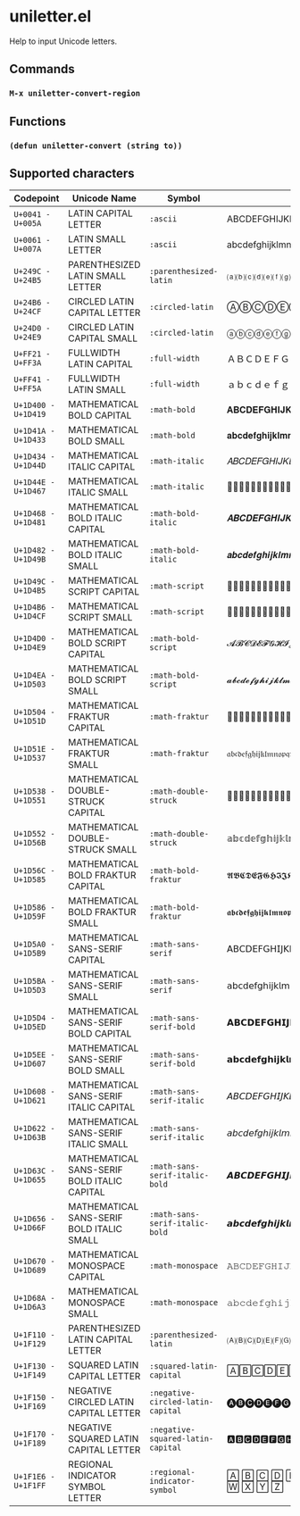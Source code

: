 # uniletter.el

Help to input Unicode letters.

## Commands

### `M-x uniletter-convert-region`

## Functions

### `(defun uniletter-convert (string to))`

## Supported characters

| Codepoint           | Unicode Name                                | Symbol                            |                                                      |
|---------------------|---------------------------------------------|-----------------------------------|------------------------------------------------------|
| `U+0041 - U+005A`   | LATIN CAPITAL LETTER                        | `:ascii`                          | ABCDEFGHIJKLMNOPQRSTUVWXYZ                           |
| `U+0061 - U+007A`   | LATIN SMALL LETTER                          | `:ascii`                          | abcdefghijklmnopqrstuvwxyz                           |
| `U+249C - U+24B5`   | PARENTHESIZED LATIN SMALL LETTER            | `:parenthesized-latin`            | ⒜⒝⒞⒟⒠⒡⒢⒣⒤⒥⒦⒧⒨⒩⒪⒫⒬⒭⒮⒯⒰⒱⒲⒳⒴⒵                           |
| `U+24B6 - U+24CF`   | CIRCLED LATIN CAPITAL LETTER                | `:circled-latin`                  | ⒶⒷⒸⒹⒺⒻⒼⒽⒾⒿⓀⓁⓂⓃⓄⓅⓆⓇⓈⓉⓊⓋⓌⓍⓎⓏ                           |
| `U+24D0 - U+24E9`   | CIRCLED LATIN CAPITAL SMALL                 | `:circled-latin`                  | ⓐⓑⓒⓓⓔⓕⓖⓗⓘⓙⓚⓛⓜⓝⓞⓟⓠⓡⓢⓣⓤⓥⓦⓧⓨⓩ                           |
| `U+FF21 - U+FF3A`   | FULLWIDTH LATIN CAPITAL                     | `:full-width`                     | ＡＢＣＤＥＦＧＨＩＪＫＬＭＮＯＰＱＲＳＴＵＶＷＸＹＺ |
| `U+FF41 - U+FF5A`   | FULLWIDTH LATIN SMALL                       | `:full-width`                     | ａｂｃｄｅｆｇｈｉｊｋｌｍｎｏｐｑｒｓｔｕｖｗｘｙｚ |
| `U+1D400 - U+1D419` | MATHEMATICAL BOLD CAPITAL                   | `:math-bold`                      | 𝐀𝐁𝐂𝐃𝐄𝐅𝐆𝐇𝐈𝐉𝐊𝐋𝐌𝐍𝐎𝐏𝐐𝐑𝐒𝐓𝐔𝐕𝐖𝐗𝐘𝐙                           |
| `U+1D41A - U+1D433` | MATHEMATICAL BOLD SMALL                     | `:math-bold`                      | 𝐚𝐛𝐜𝐝𝐞𝐟𝐠𝐡𝐢𝐣𝐤𝐥𝐦𝐧𝐨𝐩𝐪𝐫𝐬𝐭𝐮𝐯𝐰𝐱𝐲𝐳                           |
| `U+1D434 - U+1D44D` | MATHEMATICAL ITALIC CAPITAL                 | `:math-italic`                    | 𝐴𝐵𝐶𝐷𝐸𝐹𝐺𝐻𝐼𝐽𝐾𝐿𝑀𝑁𝑂𝑃𝑄𝑅𝑆𝑇𝑈𝑉𝑊𝑋𝑌𝑍                           |
| `U+1D44E - U+1D467` | MATHEMATICAL ITALIC SMALL                   | `:math-italic`                    | 𝑎𝑏𝑐𝑑𝑒𝑓𝑔𝑕𝑖𝑗𝑘𝑙𝑚𝑛𝑜𝑝𝑞𝑟𝑠𝑡𝑢𝑣𝑤𝑥𝑦𝑧                           |
| `U+1D468 - U+1D481` | MATHEMATICAL BOLD ITALIC CAPITAL            | `:math-bold-italic`               | 𝑨𝑩𝑪𝑫𝑬𝑭𝑮𝑯𝑰𝑱𝑲𝑳𝑴𝑵𝑶𝑷𝑸𝑹𝑺𝑻𝑼𝑽𝑾𝑿𝒀𝒁                           |
| `U+1D482 - U+1D49B` | MATHEMATICAL BOLD ITALIC SMALL              | `:math-bold-italic`               | 𝒂𝒃𝒄𝒅𝒆𝒇𝒈𝒉𝒊𝒋𝒌𝒍𝒎𝒏𝒐𝒑𝒒𝒓𝒔𝒕𝒖𝒗𝒘𝒙𝒚𝒛                           |
| `U+1D49C - U+1D4B5` | MATHEMATICAL SCRIPT CAPITAL                 | `:math-script`                    | 𝒜𝒝𝒞𝒟𝒠𝒡𝒢𝒣𝒤𝒥𝒦𝒧𝒨𝒩𝒪𝒫𝒬𝒭𝒮𝒯𝒰𝒱𝒲𝒳𝒴𝒵                           |
| `U+1D4B6 - U+1D4CF` | MATHEMATICAL SCRIPT SMALL                   | `:math-script`                    | 𝒶𝒷𝒸𝒹𝒺𝒻𝒼𝒽𝒾𝒿𝓀𝓁𝓂𝓃𝓄𝓅𝓆𝓇𝓈𝓉𝓊𝓋𝓌𝓍𝓎𝓏                           |
| `U+1D4D0 - U+1D4E9` | MATHEMATICAL BOLD SCRIPT CAPITAL            | `:math-bold-script`               | 𝓐𝓑𝓒𝓓𝓔𝓕𝓖𝓗𝓘𝓙𝓚𝓛𝓜𝓝𝓞𝓟𝓠𝓡𝓢𝓣𝓤𝓥𝓦𝓧𝓨𝓩                           |
| `U+1D4EA - U+1D503` | MATHEMATICAL BOLD SCRIPT SMALL              | `:math-bold-script`               | 𝓪𝓫𝓬𝓭𝓮𝓯𝓰𝓱𝓲𝓳𝓴𝓵𝓶𝓷𝓸𝓹𝓺𝓻𝓼𝓽𝓾𝓿𝓿𝔀𝔁𝔂𝔃                          |
| `U+1D504 - U+1D51D` | MATHEMATICAL FRAKTUR CAPITAL                | `:math-fraktur`                   | 𝔄𝔅𝔆𝔇𝔈𝔉𝔊𝔋𝔌𝔍𝔎𝔏𝔐𝔑𝔒𝔓𝔔𝔕𝔖𝔗𝔘𝔙𝔚𝔛𝔜𝔝                           |
| `U+1D51E - U+1D537` | MATHEMATICAL FRAKTUR SMALL                  | `:math-fraktur`                   | 𝔞𝔟𝔠𝔡𝔢𝔣𝔤𝔥𝔦𝔧𝔨𝔩𝔪𝔫𝔬𝔭𝔮𝔯𝔰𝔱𝔲𝔳𝔴𝔵𝔶𝔷                           |
| `U+1D538 - U+1D551` | MATHEMATICAL DOUBLE-STRUCK CAPITAL          | `:math-double-struck`             | 𝔸𝔹𝔺𝔻𝔼𝔽𝔾𝔿𝕀𝕁𝕂𝕃𝕄𝕅𝕆𝕇𝕈𝕉𝕊𝕋𝕌𝕍𝕎𝕏𝕐𝕑                           |
| `U+1D552 - U+1D56B` | MATHEMATICAL DOUBLE-STRUCK SMALL            | `:math-double-struck`             | 𝕒𝕓𝕔𝕕𝕖𝕗𝕘𝕙𝕚𝕛𝕜𝕝𝕞𝕟𝕠𝕡𝕢𝕣𝕤𝕥𝕦𝕧𝕨𝕩𝕪𝕫                           |
| `U+1D56C - U+1D585` | MATHEMATICAL BOLD FRAKTUR CAPITAL           | `:math-bold-fraktur`              | 𝕬𝕭𝕮𝕯𝕰𝕱𝕲𝕳𝕴𝕵𝕶𝕷𝕸𝕹𝕺𝕻𝕼𝕽𝕾𝕿𝖀𝖁𝖂𝖃𝖄𝖅                           |
| `U+1D586 - U+1D59F` | MATHEMATICAL BOLD FRAKTUR SMALL             | `:math-bold-fraktur`              | 𝖆𝖇𝖈𝖉𝖊𝖋𝖌𝖍𝖎𝖏𝖐𝖑𝖒𝖓𝖔𝖕𝖖𝖗𝖘𝖙𝖚𝖛𝖜𝖝𝖞𝖟                           |
| `U+1D5A0 - U+1D5B9` | MATHEMATICAL SANS-SERIF CAPITAL             | `:math-sans-serif`                | 𝖠𝖡𝖢𝖣𝖤𝖥𝖦𝖧𝖨𝖩𝖪𝖫𝖬𝖭𝖮𝖯𝖰𝖱𝖲𝖳𝖴𝖵𝖶𝖷𝖸𝖹                           |
| `U+1D5BA - U+1D5D3` | MATHEMATICAL SANS-SERIF SMALL               | `:math-sans-serif`                | 𝖺𝖻𝖼𝖽𝖾𝖿𝗀𝗁𝗂𝗃𝗄𝗅𝗆𝗇𝗈𝗉𝗊𝗋𝗌𝗍𝗎𝗏𝗐𝗑𝗒𝗓                           |
| `U+1D5D4 - U+1D5ED` | MATHEMATICAL SANS-SERIF BOLD CAPITAL        | `:math-sans-serif-bold`           | 𝗔𝗕𝗖𝗗𝗘𝗙𝗚𝗛𝗜𝗝𝗞𝗟𝗠𝗡𝗢𝗣𝗤𝗥𝗦𝗧𝗨𝗩𝗪𝗫𝗬𝗭                           |
| `U+1D5EE - U+1D607` | MATHEMATICAL SANS-SERIF BOLD SMALL          | `:math-sans-serif-bold`           | 𝗮𝗯𝗰𝗱𝗲𝗳𝗴𝗵𝗶𝗷𝗸𝗹𝗺𝗻𝗼𝗽𝗾𝗿𝘀𝘁𝘂𝘃𝘄𝘅𝘆𝘇                           |
| `U+1D608 - U+1D621` | MATHEMATICAL SANS-SERIF ITALIC CAPITAL      | `:math-sans-serif-italic`         | 𝘈𝘉𝘊𝘋𝘌𝘍𝘎𝘏𝘐𝘑𝘒𝘓𝘔𝘕𝘖𝘗𝘘𝘙𝘚𝘛𝘜𝘝𝘞𝘟𝘠𝘡                           |
| `U+1D622 - U+1D63B` | MATHEMATICAL SANS-SERIF ITALIC SMALL        | `:math-sans-serif-italic`         | 𝘢𝘣𝘤𝘥𝘦𝘧𝘨𝘩𝘪𝘫𝘬𝘭𝘮𝘯𝘰𝘱𝘲𝘳𝘴𝘵𝘶𝘷𝘸𝘹𝘺𝘻                           |
| `U+1D63C - U+1D655` | MATHEMATICAL SANS-SERIF BOLD ITALIC CAPITAL | `:math-sans-serif-italic-bold`    | 𝘼𝘽𝘾𝘿𝙀𝙁𝙂𝙃𝙄𝙅𝙆𝙇𝙈𝙉𝙊𝙋𝙌𝙍𝙎𝙏𝙐𝙑𝙒𝙓𝙔𝙕                           |
| `U+1D656 - U+1D66F` | MATHEMATICAL SANS-SERIF BOLD ITALIC SMALL   | `:math-sans-serif-italic-bold`    | 𝙖𝙗𝙘𝙙𝙚𝙛𝙜𝙝𝙞𝙟𝙠𝙡𝙢𝙣𝙤𝙥𝙦𝙧𝙨𝙩𝙪𝙫𝙬𝙭𝙮𝙯                           |
| `U+1D670 - U+1D689` | MATHEMATICAL MONOSPACE CAPITAL              | `:math-monospace`                 | 𝙰𝙱𝙲𝙳𝙴𝙵𝙶𝙷𝙸𝙹𝙺𝙻𝙼𝙽𝙾𝙿𝚀𝚁𝚂𝚃𝚄𝚅𝚆𝚇𝚈𝚉                           |
| `U+1D68A - U+1D6A3` | MATHEMATICAL MONOSPACE SMALL                | `:math-monospace`                 | 𝚊𝚋𝚌𝚍𝚎𝚏𝚐𝚑𝚒𝚓𝚔𝚕𝚖𝚗𝚘𝚙𝚚𝚛𝚜𝚝𝚞𝚟𝚠𝚡𝚢𝚣                           |
| `U+1F110 - U+1F129` | PARENTHESIZED LATIN CAPITAL LETTER          | `:parenthesized-latin`            | 🄐🄑🄒🄓🄔🄕🄖🄗🄘🄙🄚🄛🄜🄝🄞🄟🄠🄡🄢🄣🄤🄥🄦🄧🄨🄩                           |
| `U+1F130 - U+1F149` | SQUARED LATIN CAPITAL LETTER                | `:squared-latin-capital`          | 🄰🄱🄲🄳🄴🄵🄶🄷🄸🄹🄺🄻🄼🄽🄾🄿🅀🅁🅂🅃🅄🅅🅆🅇🅈🅉                           |
| `U+1F150 - U+1F169` | NEGATIVE CIRCLED LATIN CAPITAL LETTER       | `:negative-circled-latin-capital` | 🅐🅑🅒🅓🅔🅕🅖🅗🅘🅙🅚🅛🅜🅝🅞🅟🅠🅡🅢🅣🅤🅥🅦🅧🅨🅩                           |
| `U+1F170 - U+1F189` | NEGATIVE SQUARED LATIN CAPITAL LETTER       | `:negative-squared-latin-capital` | 🅰🅱🅲🅳🅴🅵🅶🅷🅸🅹🅺🅻🅼🅽🅾🅿🆀🆁🆂🆃🆄🆅🆆🆇🆈🆉                           |
| `U+1F1E6 - U+1F1FF` | REGIONAL INDICATOR SYMBOL LETTER            | `:regional-indicator-symbol`      | 🄰 🄱 🄲 🄳 🄴 🄵 🄶 🄷 🄸 🄹 🄺 🄻 🄼 🄽 🄾 🄿 🅀 🅁 🅂 🅃 🅄 🅅 🅆 🅇 🅈 🅉  |
